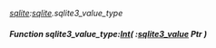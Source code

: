 _[sqlite](../../modules/sqlite/sqlite-module.md):[sqlite](../../modules/sqlite/sqlite-module.md).sqlite3\_value\_type_
##### Function sqlite3\_value\_type:[Int](../../modules/wonkey/wonkey-types-int.md)( :[sqlite3_value](../../modules/sqlite/sqlite-sqlite3_value.md) Ptr )
